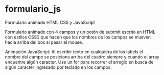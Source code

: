 # formulario_js
Formulario animado HTML CSS y JavaScript

Formulario animado con 4 campos y un botón de subtmit escrito en HTML con estilos CSS3 que hacen que los nombres de los campos se mueven hacia arriba del box al pasar el mouse.

Animación JavaScript: Al escribir texto en cualquiera de los labels el nombre del campo se posiciona arriba del cuadro siempre y cuando el array encuentre algún caracter.
Use un for para recorrer el arreglo en busca de algún caracter ingresado por teclado en los campos.

